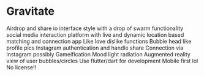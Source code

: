 # Gravitate
Airdrop and share io interface style with a drop of swarm functionality social media interaction platform with live and dynamic location based matching and connection app  Like love dislike functions Bubble head like profile pics Instagram authentication and handle share Connection via instagram possibly Gameification Mood light radiation Augmented reality view of user bubbles/circles  Use flutter/dart for development Mobile first lol  No license!! 
